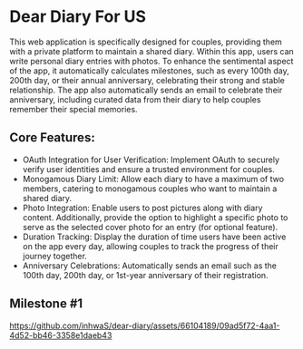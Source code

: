 # Dear Diary For US

This web application is specifically designed for couples, providing them with a private platform to maintain a shared diary. Within this app, users can write personal diary entries with photos. To enhance the sentimental aspect of the app, it automatically calculates milestones, such as every 100th day, 200th day, or their annual anniversary, celebrating their strong and stable relationship. The app also automatically sends an email to celebrate their anniversary, including curated data from their diary to help couples remember their special memories.

## Core Features:
- OAuth Integration for User Verification: Implement OAuth to securely verify user identities and ensure a trusted environment for couples.
- Monogamous Diary Limit: Allow each diary to have a maximum of two members, catering to monogamous couples who want to maintain a shared diary.
- Photo Integration: Enable users to post pictures along with diary content. Additionally, provide the option to highlight a specific photo to serve as the selected cover photo for an entry (for optional feature).
- Duration Tracking: Display the duration of time users have been active on the app
every day, allowing couples to track the progress of their journey together.
- Anniversary Celebrations: Automatically sends an email such as the 100th day, 200th day, or 1st-year anniversary of their registration.

## Milestone #1
https://github.com/inhwaS/dear-diary/assets/66104189/09ad5f72-4aa1-4d52-bb46-3358e1daeb43

